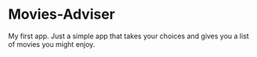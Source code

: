 # Movies-Adviser
My first app. Just a simple app that takes your choices and gives you a list of movies you might enjoy.
